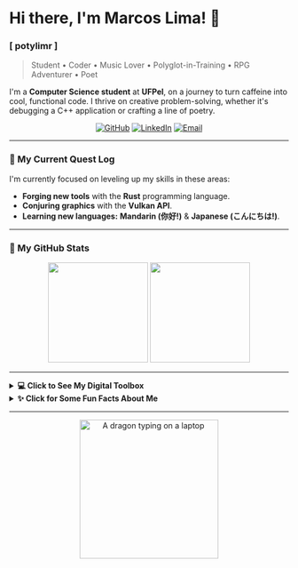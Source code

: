 # Hi there, I'm Marcos Lima! 👋

### [ potylimr ]

> Student • Coder • Music Lover • Polyglot-in-Training • RPG Adventurer • Poet

I'm a **Computer Science student** at **UFPel**, on a journey to turn caffeine into cool, functional code. I thrive on creative problem-solving, whether it's debugging a C++ application or crafting a line of poetry.

<p align="center">
  <a href="https://github.com/limrpoty" target="_blank"><img src="https://img.shields.io/badge/GitHub-100000?style=for-the-badge&logo=github&logoColor=white" alt="GitHub"></a>
  <a href="https://linkedin.com/in/your-linkedin-username" target="_blank"><img src="https://img.shields.io/badge/LinkedIn-0077B5?style=for-the-badge&logo=linkedin&logoColor=white" alt="LinkedIn"></a>
  <a href="mailto:limr.marcos@gmail.com"><img src="https://img.shields.io/badge/Email-D14836?style=for-the-badge&logo=gmail&logoColor=white" alt="Email"></a>
</p>

---

### 🌱 My Current Quest Log

I'm currently focused on leveling up my skills in these areas:

-   **Forging new tools** with the **Rust** programming language.
-   **Conjuring graphics** with the **Vulkan API**.
-   **Learning new languages:** **Mandarin (你好!)** & **Japanese (こんにちは!)**.

---

### 🚀 My GitHub Stats

<p align="center">
  <img height="180em" src="https://github-readme-stats.vercel.app/api?username=limrpoty&show_icons=true&theme=dracula&include_all_commits=true&count_private=true"/>
  <img height="180em" src="https://github-readme-stats.vercel.app/api/top-langs/?username=limrpoty&layout=compact&langs_count=8&theme=dracula"/>
</p>

---

<details>
<summary><b>💻 Click to See My Digital Toolbox</b></summary>
<br>
<p align="center">
  <a href="https://skillicons.dev">
    <img src="https://skillicons.dev/icons?i=c,cpp,java,lua,rust,vulkan" />
  </a>
</p>
</details>

<details>
<summary><b>✨ Click for Some Fun Facts About Me</b></summary>
<br>
<table>
  <tr>
    <td align="center" width="80">⚔️</td>
    <td><b>RPG Enthusiast:</b> My dice are my spirit animal, and I'm always ready to roll for initiative.</td>
  </tr>
  <tr>
    <td align="center" width="80">🎵</td>
    <td><b>Music-Powered:</b> I have a carefully curated playlist for every mood, moment, and coding session.</td>
  </tr>
  <tr>
    <td align="center" width="80">✍️</td>
    <td><b>Code & Poetry:</b> Sometimes my code becomes poetry, and sometimes my poetry becomes code.</td>
  </tr>
  <tr>
    <td align="center" width="80">🐞</td>
    <td><b>Bug Whisperer:</b> I believe every bug has a unique story to tell, and I'm here to listen.</td>
  </tr>
</table>
</details>

---

<p align="center">
  <img src="https://media.giphy.com/media/v1.Y2lkPTc5MGI3NjExbDdxa3B2YmE3NXRvcWZwbWhwM2RrN2Q5dW5kYnJkY2h1eWdmZWJ1byZlcD12MV9naWZzX3NlYXJjaCZjdD1n/3oEjI6SIIHBdRxXI40/giphy.gif" width="250" alt="A dragon typing on a laptop"/>
</p>
